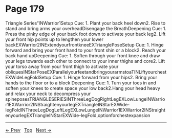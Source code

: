 # Page 179

Triangle Series“INWarrior1Setup Cue: 1. Plant your back heel down2. Rise to stand and bring arms your overheadDisengage the BreathDeepening Cue: 1. Press the pinky edge of your back foot down to activate your back leg2. Lift your front hip points up to lengthen your lower backEXWarrior2INExtendyourfrontkneeEXTrianglePoseSetup Cue: 1. Hinge forward and bring your front hand to your front shin or a block2. Reach your back hand upDeepening Cue: 1. Soften through your front knee and draw your legs towards each other to connect to your inner thighs and core2. Lift your torso away from your front thigh to activate your obliquesINStarPoseEXParallelyourfeetandbringyourarmstoaTINLiftyourchestEXWideLegFoldSetup Cue: 1. Hinge forward from your hips2. Bring your hands to the floor or to a block Deepening Cue: 1. Turn your toes in and soften your knees to create space your low back2.Hang your head heavy and relax your neck to decompress your spineposesTRIANGLESERIESINThreeLegDogRightLegEXLowLungeINWarrior1EXWarrior2INStraightenyourlegEXTriangleINStarEXWide-legFoldINThreeLegDogLeftLegEXLowLungeINWarrior1EXWarrior2INStraightenyourlegEXTriangleINStarEXWide-legFold,optionforchestexpansion


---
[← Prev](/pages/page-178.md) &nbsp; [Top](/index.md) &nbsp; [Next →](/pages/page-180.md)
